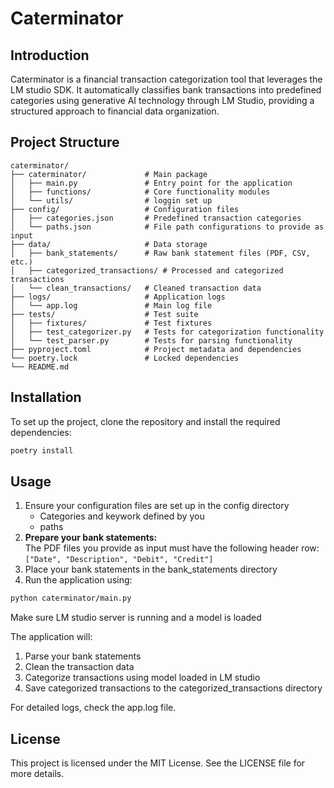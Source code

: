 # Caterminator

## Introduction

Caterminator is a financial transaction categorization tool that leverages the LM studio SDK. It automatically classifies bank transactions into predefined categories using generative AI technology through LM Studio, providing a structured approach to financial data organization.

## Project Structure

```
caterminator/
├── caterminator/             # Main package
│   ├── main.py               # Entry point for the application
│   ├── functions/            # Core functionality modules
│   └── utils/                # loggin set up
├── config/                   # Configuration files
│   ├── categories.json       # Predefined transaction categories
│   └── paths.json            # File path configurations to provide as input
├── data/                     # Data storage
│   ├── bank_statements/      # Raw bank statement files (PDF, CSV, etc.)
│   ├── categorized_transactions/ # Processed and categorized transactions
│   └── clean_transactions/   # Cleaned transaction data
├── logs/                     # Application logs
│   └── app.log               # Main log file
├── tests/                    # Test suite
│   ├── fixtures/             # Test fixtures
│   ├── test_categorizer.py   # Tests for categorization functionality
│   └── test_parser.py        # Tests for parsing functionality
├── pyproject.toml            # Project metadata and dependencies
└── poetry.lock               # Locked dependencies
└── README.md
```

## Installation

To set up the project, clone the repository and install the required dependencies:

```bash
poetry install
```

## Usage

1. Ensure your configuration files are set up in the config directory
    - Categories and keywork defined by you
    - paths
2. **Prepare your bank statements:**  
   The PDF files you provide as input must have the following header row:  
   `["Date", "Description", "Debit", "Credit"]`
3. Place your bank statements in the bank_statements directory
4. Run the application using:

```bash
python caterminator/main.py
```
Make sure LM studio server is running and a model is loaded

The application will:
1. Parse your bank statements
2. Clean the transaction data
3. Categorize transactions using model loaded in LM studio
4. Save categorized transactions to the categorized_transactions directory

For detailed logs, check the app.log file.

## License

This project is licensed under the MIT License. See the LICENSE file for more details.